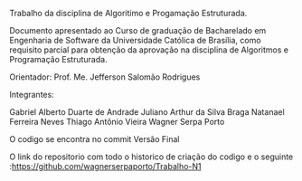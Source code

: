 Trabalho da disciplina de Algoritimo e Progamação Estruturada.  

Documento apresentado ao Curso de graduação de Bacharelado em Engenharia de Software da Universidade Católica de Brasília, 
como requisito parcial para obtenção da aprovação na disciplina de Algoritmos e Programação Estruturada.

Orientador: Prof. Me. Jefferson Salomão Rodrigues

Integrantes: 

Gabriel Alberto Duarte de Andrade 
Juliano Arthur da Silva Braga
Natanael Ferreira Neves
Thiago Antônio Vieira
Wagner Serpa Porto 

O codigo se encontra no commit Versão Final 

O link do repositorio com todo o historico de criação do codigo 
e o seguinte :https://github.com/wagnerserpaporto/Trabalho-N1
